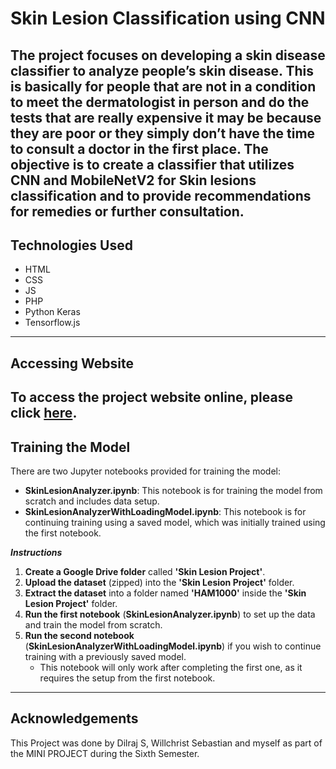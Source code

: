 # Skin Lesion Classification using CNN

The project focuses on developing a skin disease classifier to analyze people’s skin disease. This is basically for people that are not in a condition to meet the dermatologist in person and do the tests that are really expensive it may be because they are poor or they simply don’t have the time to consult a doctor in the first place. The objective is to create a classifier that utilizes CNN and MobileNetV2 for Skin lesions classification and to provide recommendations for remedies or further consultation.
---
## Technologies Used

- HTML
- CSS
- JS
- PHP
- Python Keras
- Tensorflow.js
---
## Accessing Website

To access the project website online, please click [here](http://fayezminiproject.atwebpages.com/index.php).
---
## Training the Model

There are two Jupyter notebooks provided for training the model:

- **SkinLesionAnalyzer.ipynb**: This notebook is for training the model from scratch and includes data setup.
- **SkinLesionAnalyzerWithLoadingModel.ipynb**: This notebook is for continuing training using a saved model, which was initially trained using the first notebook.

***Instructions***

1. **Create a Google Drive folder** called **'Skin Lesion Project'**.
2. **Upload the dataset** (zipped) into the **'Skin Lesion Project'** folder.
3. **Extract the dataset** into a folder named **'HAM1000'** inside the **'Skin Lesion Project'** folder.
4. **Run the first notebook** (**SkinLesionAnalyzer.ipynb**) to set up the data and train the model from scratch.
5. **Run the second notebook** (**SkinLesionAnalyzerWithLoadingModel.ipynb**) if you wish to continue training with a previously saved model.  
   - This notebook will only work after completing the first one, as it requires the setup from the first notebook.
---
## Acknowledgements

This Project was done by Dilraj S, Willchrist Sebastian and myself as part of the MINI PROJECT during the Sixth Semester.
